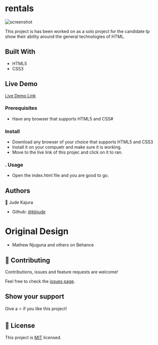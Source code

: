 # rentals
![screenshot](./resources/Screenshot.png)

This project is has been worked on as a solo project for the candidate tp show their ability around the general technologies of HTML.

## Built With

- HTML5
- CSS3

## Live Demo

[Live Demo Link](https://raw.githack.com/kbjude/rentals/index/index.html)


###  Prerequisites
  - Have any browser that supports HTML5 and CSS#
### Install
  - Download any browser of your choice that supports HTML5 and CSS3
  - Install it on your compuetr and make sure it is working.
  - Move to the live link of this projec and click on it to ran.
### . Usage
  - Open the index.html file and you are good to go.
## Authors
👤 Jude Kajura

- Github: [@kbjude](https://github.com/kbjude/rentals/pull/1)

# Original Design
- Mathew Njuguna and others on Behance

## 🤝 Contributing

Contributions, issues and feature requests are welcome!

Feel free to check the [issues page]().

## Show your support

Give a ⭐️ if you like this project!

## 📝 License

This project is [MIT](lic.url) licensed.
